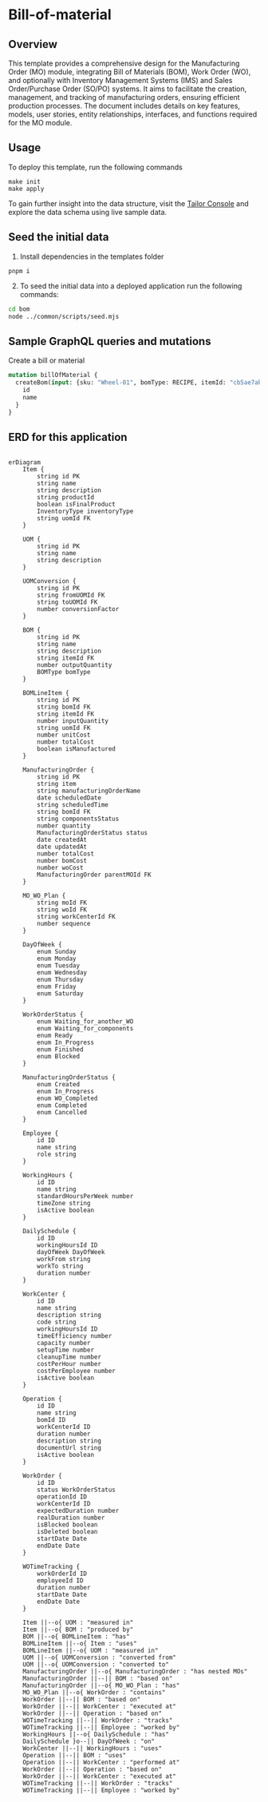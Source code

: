 # Bill-of-material

## Overview

This template  provides a comprehensive design for the Manufacturing Order (MO) module, integrating Bill of Materials (BOM), Work Order (WO), and optionally with Inventory Management Systems (IMS) and Sales Order/Purchase Order (SO/PO) systems. It aims to facilitate the creation, management, and tracking of manufacturing orders, ensuring efficient production processes. The document includes details on key features, models, user stories, entity relationships, interfaces, and functions required for the MO module.

## Usage
To deploy this template, run the following commands

```
make init
make apply
```

To gain further insight into the data structure, visit the [Tailor Console](https://console.tailor.tech) and explore the data schema using live sample data.

## Seed the initial data

1. Install dependencies in the templates folder

```
pnpm i
```

2. To seed the initial data into a deployed application run the following commands:

```bash
cd bom
node ../common/scripts/seed.mjs
```

## Sample GraphQL queries and mutations

Create a bill or material
```graphql
mutation billOfMaterial {
  createBom(input: {sku: "Wheel-01", bomType: RECIPE, itemId: "cb5ae7ab-dd63-4723-82e3-eafa39eb1873", uomId: "eb5ae7ab-dd63-4723-82e3-eafa39eb1823", name: "Wheel-01"}) {
    id
    name
  }
}
```

## ERD for this application
```mermaid

erDiagram
    Item {
        string id PK
        string name
        string description
        string productId
        boolean isFinalProduct
        InventoryType inventoryType
        string uomId FK
    }

    UOM {
        string id PK
        string name
        string description
    }

    UOMConversion {
        string id PK
        string fromUOMId FK
        string toUOMId FK
        number conversionFactor
    }

    BOM {
        string id PK
        string name
        string description
        string itemId FK
        number outputQuantity
        BOMType bomType
    }

    BOMLineItem {
        string id PK
        string bomId FK
        string itemId FK
        number inputQuantity
        string uomId FK
        number unitCost
        number totalCost
        boolean isManufactured
    }

    ManufacturingOrder {
        string id PK
        string item
        string manufacturingOrderName
        date scheduledDate
        string scheduledTime
        string bomId FK
        string componentsStatus
        number quantity
        ManufacturingOrderStatus status
        date createdAt
        date updatedAt
        number totalCost
        number bomCost
        number woCost
        ManufacturingOrder parentMOId FK
    }

    MO_WO_Plan {
        string moId FK
        string woId FK
        string workCenterId FK
        number sequence
    }

    DayOfWeek {
        enum Sunday
        enum Monday
        enum Tuesday
        enum Wednesday
        enum Thursday
        enum Friday
        enum Saturday
    }

    WorkOrderStatus {
        enum Waiting_for_another_WO
        enum Waiting_for_components
        enum Ready
        enum In_Progress
        enum Finished
        enum Blocked
    }
    
	ManufacturingOrderStatus {
		enum Created
		enum In_Progress
		enum WO_Completed
		enum Completed
		enum Cancelled
	}

    Employee {
        id ID
        name string
        role string
    }

    WorkingHours {
        id ID
        name string
        standardHoursPerWeek number
        timeZone string
        isActive boolean
    }

    DailySchedule {
        id ID
        workingHoursId ID
        dayOfWeek DayOfWeek
        workFrom string
        workTo string
        duration number
    }

    WorkCenter {
        id ID
        name string
        description string
        code string
        workingHoursId ID
        timeEfficiency number
        capacity number
        setupTime number
        cleanupTime number
        costPerHour number
        costPerEmployee number
        isActive boolean
    }

    Operation {
        id ID
        name string
        bomId ID
        workCenterId ID
        duration number
        description string
        documentUrl string
        isActive boolean
    }

    WorkOrder {
        id ID
        status WorkOrderStatus
        operationId ID
        workCenterId ID
        expectedDuration number
        realDuration number
        isBlocked boolean
        isDeleted boolean
        startDate Date
        endDate Date
    }

    WOTimeTracking {
        workOrderId ID
        employeeId ID
        duration number
        startDate Date
        endDate Date
    }

    Item ||--o{ UOM : "measured in"
    Item ||--o{ BOM : "produced by"
    BOM ||--o{ BOMLineItem : "has"
    BOMLineItem ||--o{ Item : "uses"
    BOMLineItem ||--o{ UOM : "measured in"
    UOM ||--o{ UOMConversion : "converted from"
    UOM ||--o{ UOMConversion : "converted to"
    ManufacturingOrder ||--o{ ManufacturingOrder : "has nested MOs"
    ManufacturingOrder ||--|| BOM : "based on"
    ManufacturingOrder ||--o{ MO_WO_Plan : "has"
    MO_WO_Plan ||--o{ WorkOrder : "contains"
    WorkOrder ||--|| BOM : "based on"
    WorkOrder ||--|| WorkCenter : "executed at"
    WorkOrder ||--|| Operation : "based on"
    WOTimeTracking ||--|| WorkOrder : "tracks"
    WOTimeTracking ||--|| Employee : "worked by"
    WorkingHours ||--o{ DailySchedule : "has"
    DailySchedule }o--|| DayOfWeek : "on"
    WorkCenter ||--|| WorkingHours : "uses"
    Operation ||--|| BOM : "uses"
    Operation ||--|| WorkCenter : "performed at"
    WorkOrder ||--|| Operation : "based on"
    WorkOrder ||--|| WorkCenter : "executed at"
    WOTimeTracking ||--|| WorkOrder : "tracks"
    WOTimeTracking ||--|| Employee : "worked by"
```


